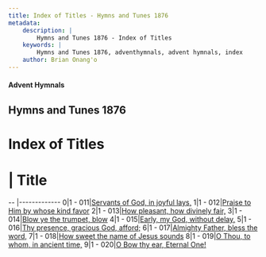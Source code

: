 ```yaml
---
title: Index of Titles - Hymns and Tunes 1876
metadata:
    description: |
        Hymns and Tunes 1876 - Index of Titles
    keywords: |
        Hymns and Tunes 1876, adventhymnals, advent hymnals, index
    author: Brian Onang'o
---
```


#### Advent Hymnals

## Hymns and Tunes 1876

# Index of Titles
# | Title                        
-- |-------------
0|1 - 011|[Servants of God, in joyful lays,](/001-100/011-020/01.Servants-of-God,-in-joyful-lays,)
1|1 - 012|[Praise to Him by whose kind favor](/001-100/011-020/02.Praise-to-Him-by-whose-kind-favor)
2|1 - 013|[How pleasant, how divinely fair,](/001-100/011-020/03.How-pleasant,-how-divinely-fair,)
3|1 - 014|[Blow ye the trumpet, blow](/001-100/011-020/04.Blow-ye-the-trumpet,-blow)
4|1 - 015|[Early, my God, without delay,](/001-100/011-020/05.Early,-my-God,-without-delay,)
5|1 - 016|[Thy presence, gracious God, afford;](/001-100/011-020/06.Thy-presence,-gracious-God,-afford;)
6|1 - 017|[Almighty Father, bless the word,](/001-100/011-020/07.Almighty-Father,-bless-the-word,)
7|1 - 018|[How sweet the name of Jesus sounds](/001-100/011-020/08.How-sweet-the-name-of-Jesus-sounds)
8|1 - 019|[O Thou, to whom, in ancient time,](/001-100/011-020/09.O-Thou,-to-whom,-in-ancient-time,)
9|1 - 020|[O Bow thy ear, Eternal One!](/001-100/011-020/10.O-Bow-thy-ear,-Eternal-One!)